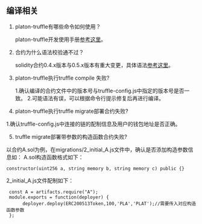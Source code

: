 ## 编译相关

1. platon-truffle有哪些命令如何使用？

   platon-truffle开发使用手册[参考这里](https://platon-truffle.readthedocs.io/en/v0.1.0/index.html)。

2. 合约为什么语法校验通不过？

   solidity合约0.4.x版本与0.5.x版本有重大变更，具体语法[参考这里](https://solidity.readthedocs.io/en/develop/)。

3. platon-truffle执行truffle compile 失败?

   1.确认编译的合约文件中的版本号与truffle-config.js中指定的版本号是否一致。
   2.可能语法有误，可以根据命令行提示修复后再进行编译。

4. platon-truffle执行truffle migrate部署合约失败?

  1.确认truffle-config.js中连接的链的配制信息及用户的钱包地址是否正确。

5. truffle migrate部署带参数的构造函数合约失败?

  以合约A.sol为例，在migrations/2_initial_A.js文件中，确认是否添加构造参数信息如：
  A.sol构造函数格式如下：
  ```
  constructor(uint256 a, string memory b, string memory c) public {}
  ```

  2_initial_A.js文件配制如下：
  ```
   const A = artifacts.require("A");  
   module.exports = function(deployer) {
        deployer.deploy(ERC200513Token,100,'PLA','PLAT');//需要传入对应构造函数参数
   };   
  ```   

